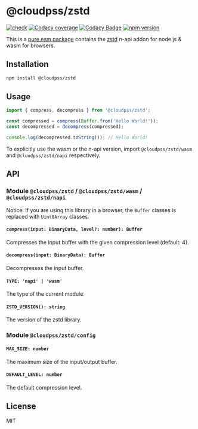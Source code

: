 # @cloudpss/zstd

[![check](https://img.shields.io/github/actions/workflow/status/CloudPSS/zstd/check.yml?event=push&logo=github)](https://github.com/CloudPSS/zstd/actions/workflows/check.yml)
[![Codacy coverage](https://img.shields.io/codacy/coverage/c0b6811e7e5f45eeb46383607cac81a8?logo=jest)](https://app.codacy.com/gh/CloudPSS/zstd/dashboard)
[![Codacy Badge](https://img.shields.io/codacy/grade/c0b6811e7e5f45eeb46383607cac81a8?logo=codacy)](https://app.codacy.com/gh/CloudPSS/zstd/dashboard)
[![npm version](https://img.shields.io/npm/v/@cloudpss/zstd?logo=npm)](https://npmjs.org/package/@cloudpss/zstd)

This is a [pure esm package](https://gist.github.com/sindresorhus/a39789f98801d908bbc7ff3ecc99d99c) contains the [zstd](http://github.com/facebook/zstd) n-api addon for node.js & wasm for browsers.

## Installation

```bash
npm install @cloudpss/zstd
```

## Usage

```js
import { compress, decompress } from '@cloudpss/zstd';

const compressed = compress(Buffer.from('Hello World!'));
const decompressed = decompress(compressed);

console.log(decompressed.toString()); // Hello World!
```

To explicitly use the wasm or the n-api version, import `@cloudpss/zstd/wasm` and `@cloudpss/zstd/napi` respectively.

## API

### Module `@cloudpss/zstd` / `@cloudpss/zstd/wasm` / `@cloudpss/zstd/napi`

Notice: If you are using this library in a browser, the `Buffer` classes is replaced with `Uint8Array` classes.

#### `compress(input: BinaryData, level?: number): Buffer`

Compresses the input buffer with the given compression level (default: 4).

#### `decompress(input: BinaryData): Buffer`

Decompresses the input buffer.

#### `TYPE: 'napi' | 'wasm'`

The type of the current module.

#### `ZSTD_VERSION(): string`

The version of the zstd library.

### Module `@cloudpss/zstd/config`

#### `MAX_SIZE: number`

The maximum size of the input/output buffer.

#### `DEFAULT_LEVEL: number`

The default compression level.

## License

MIT
